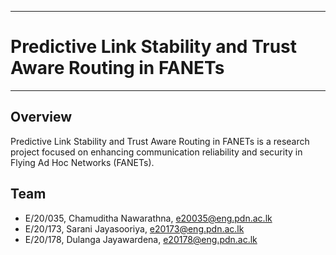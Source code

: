 ___
# Predictive Link Stability and Trust Aware Routing in FANETs
___

## Overview

Predictive Link Stability and Trust Aware Routing in FANETs is a research project focused on enhancing communication reliability and security in Flying Ad Hoc Networks (FANETs).

## Team
-  E/20/035, Chamuditha Nawarathna, [e20035@eng.pdn.ac.lk](mailto:e20035@eng.pdn.ac.lk)
-  E/20/173, Sarani Jayasooriya, [e20173@eng.pdn.ac.lk](mailto:e20173@eng.pdn.ac.lk)
-  E/20/178, Dulanga Jayawardena, [e20178@eng.pdn.ac.lk](mailto:e20178@eng.pdn.ac.lk)
